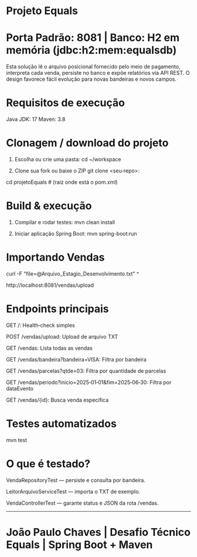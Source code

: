 # Projeto Equals 

# Porta Padrão: 8081 | Banco: H2 em memória (jdbc:h2:mem:equalsdb)

Esta solução lê o arquivo posicional fornecido pelo meio de pagamento, interpreta
cada venda, persiste no banco e expõe relatórios via API REST. 
O design favorece fácil evolução para novas bandeiras e novos campos.

# Requisitos de execução

Java JDK: 17
Maven: 3.8


# Clonagem / download do projeto

1. Escolha ou crie uma pasta: 
cd ~/workspace

2. Clone sua fork ou baixe o ZIP git clone <seu‑repo>: 

cd projetoEquals   # (raiz onde está o pom.xml)

# Build & execução

1. Compilar e rodar testes: 
mvn clean install

2. Iniciar aplicação Spring Boot: 
mvn spring-boot:run


# Importando Vendas

curl -F "file=@Arquivo_Estagio_Desenvolvimento.txt" ^

http://localhost:8081/vendas/upload

# Endpoints principais

GET /: Health‑check simples

POST /vendas/upload: Upload de arquivo TXT

GET /vendas: Lista todas as vendas

GET /vendas/bandeira?bandeira=VISA: Filtra por bandeira

GET /vendas/parcelas?qtde=03: Filtra por quantidade de parcelas

GET /vendas/periodo?inicio=2025‑01‑01&fim=2025‑06‑30: Filtra por dataEvento

GET /vendas/{id}: Busca venda específica


# Testes automatizados

mvn test

# O que é testado?

VendaRepositoryTest — persiste e consulta por bandeira.

LeitorArquivoServiceTest — importa o TXT de exemplo.

VendaControllerTest — garante status e JSON da rota /vendas.

-------------------------------------------------------------------------------

# João Paulo Chaves |  Desafio Técnico Equals  | Spring Boot + Maven